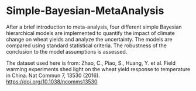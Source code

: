 # Simple-Bayesian-MetaAnalysis
After a brief introduction to meta-analysis, four different simple Bayesian hierarchical models are implemented to quantify the impact of climate change on wheat yields and analyze the uncertainty.
The models are compared using standard statistical criteria. The robustness of the conclusion to the model assumptions is assessed.  

The dataset used here is from:
Zhao, C., Piao, S., Huang, Y. et al. Field warming experiments shed light on the wheat yield response to temperature in China. Nat Commun 7, 13530 (2016). 
https://doi.org/10.1038/ncomms13530

